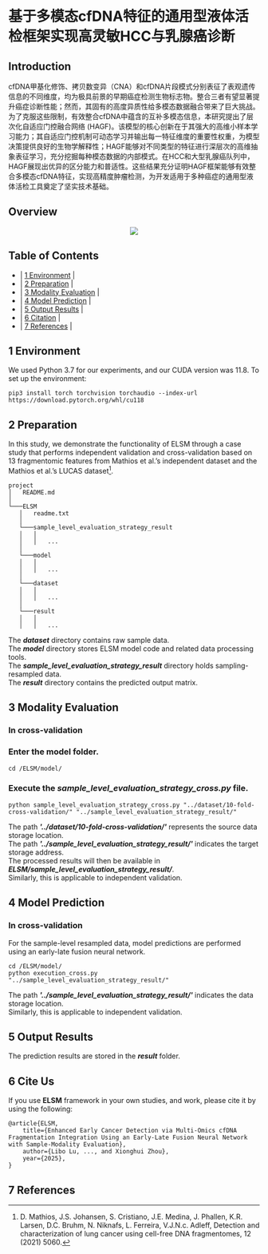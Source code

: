 # 基于多模态cfDNA特征的通用型液体活检框架实现高灵敏HCC与乳腺癌诊断
## Introduction
cfDNA甲基化修饰、拷贝数变异（CNA）和cfDNA片段模式分别表征了表观遗传信息的不同维度，均为极具前景的早期癌症检测生物标志物。整合三者有望显著提升癌症诊断性能；然而，其固有的高度异质性给多模态数据融合带来了巨大挑战。为了克服这些限制，有效整合cfDNA中蕴含的互补多模态信息，本研究提出了层次化自适应门控融合网络 (HAGF)。该模型的核心创新在于其强大的高维小样本学习能力；其自适应门控机制可动态学习并输出每一特征维度的重要性权重，为模型决策提供良好的生物学解释性；HAGF能够对不同类型的特征进行深层次的高维抽象表征学习，充分挖掘每种模态数据的内部模式。在HCC和大型乳腺癌队列中，HAGF展现出优异的区分能力和普适性。这些结果充分证明HAGF框架能够有效整合多模态cfDNA特征，实现高精度肿瘤检测，为开发适用于多种癌症的通用型液体活检工具奠定了坚实技术基础。


## Overview
<div align=center>
<img src="https://github.com/llb895/HAGF/blob/main/fig1.jpg">
</div>

## Table of Contents
* | [1 Environment](#section1) |<br>
* | [2 Preparation](#section2) |<br>
* | [3 Modality Evaluation](#section3) |<br>
* | [4 Model Prediction](#section4) |<br>
* | [5 Output Results](#section5) |<br>
* | [6 Citation](#section6) |<br>
* | [7 References](#section7) |<br>


<a id="section1"></a>
## 1 Environment
We used Python 3.7 for our experiments, and our CUDA version was 11.8. 
To set up the environment:
```
pip3 install torch torchvision torchaudio --index-url https://download.pytorch.org/whl/cu118
```

<a id="section2"></a>
## 2 Preparation
In this study, we demonstrate the functionality of ELSM through a case study that performs independent validation and cross-validation based on 13 fragmentomic features from Mathios et al.’s independent dataset and the Mathios et al.’s LUCAS dataset[^1].
```
project
│   README.md
│   
└───ELSM
   │   readme.txt
   │
   └───sample_level_evaluation_strategy_result
   │   │
   │   │   ...    
   │
   └───model
   │   │
   │   │   ...
   │ 
   └───dataset
   │   │
   │   │   ...
   │ 
   └───result
   │   │
   │   │   ...
```
The ***dataset*** directory contains raw sample data. <br>
The ***model*** directory stores ELSM model code and related data processing tools. <br>
The ***sample_level_evaluation_strategy_result*** directory holds sampling-resampled data.<br>
The ***result*** directory contains the predicted output matrix.<br>

<a id="section3"></a>
## 3 Modality Evaluation
### In cross-validation
### Enter the model folder.
```
cd /ELSM/model/
```
### Execute the ***sample_level_evaluation_strategy_cross.py*** file.
```
python sample_level_evaluation_strategy_cross.py "../dataset/10-fold-cross-validation/" "../sample_level_evaluation_strategy_result/"
```
The path ***'../dataset/10-fold-cross-validation/'*** represents the source data storage location.<br>
The path ***'../sample_level_evaluation_strategy_result/'*** indicates the target storage address.<br>
The processed results will then be available in ***ELSM/sample_level_evaluation_strategy_result/***.<br>
Similarly, this is applicable to independent validation.

<a id="section4"></a>
## 4 Model Prediction
### In cross-validation
For the sample-level resampled data, model predictions are performed using an early-late fusion neural network.
```
cd /ELSM/model/
python execution_cross.py "../sample_level_evaluation_strategy_result/" 
```
The path ***'../sample_level_evaluation_strategy_result/'*** indicates the data storage location.<br>
Similarly, this is applicable to independent validation.

<a id="section5"></a>
## 5 Output Results
The prediction results are stored in the ***result*** folder.


<a id="section6"></a>
## 6 Cite Us
If you use **ELSM** framework in your own studies, and work, please cite it by using the following:
```
@article{ELSM,
    title={Enhanced Early Cancer Detection via Multi-Omics cfDNA Fragmentation Integration Using an Early-Late Fusion Neural Network with Sample-Modality Evaluation},
    author={Libo Lu, ..., and Xionghui Zhou},
    year={2025},
}
```

<a id="section7"></a>
## 7 References
[^1]:D. Mathios, J.S. Johansen, S. Cristiano, J.E. Medina, J. Phallen, K.R. Larsen, D.C. Bruhm, N. Niknafs, L. Ferreira, V.J.N.c. Adleff, Detection and characterization of lung cancer using cell-free DNA fragmentomes, 12 (2021) 5060.
